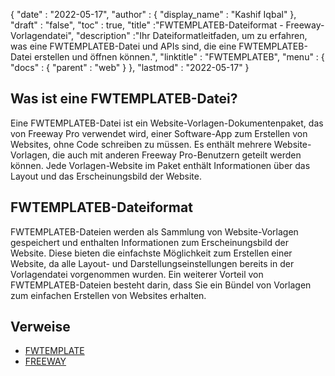 {
  "date" : "2022-05-17",
  "author" : {
    "display_name" : "Kashif Iqbal"
},
  "draft" : "false",
  "toc" : true,
  "title" :"FWTEMPLATEB-Dateiformat - Freeway-Vorlagendatei",
  "description" :"Ihr Dateiformatleitfaden, um zu erfahren, was eine FWTEMPLATEB-Datei und APIs sind, die eine FWTEMPLATEB-Datei erstellen und öffnen können.",
  "linktitle" : "FWTEMPLATEB",
  "menu" : {
    "docs" : {
      "parent" : "web"
}
},
  "lastmod" : "2022-05-17"
}

## Was ist eine FWTEMPLATEB-Datei?

Eine FWTEMPLATEB-Datei ist ein Website-Vorlagen-Dokumentenpaket, das von Freeway Pro verwendet wird, einer Software-App zum Erstellen von Websites, ohne Code schreiben zu müssen. Es enthält mehrere Website-Vorlagen, die auch mit anderen Freeway Pro-Benutzern geteilt werden können. Jede Vorlagen-Website im Paket enthält Informationen über das Layout und das Erscheinungsbild der Website.

## FWTEMPLATEB-Dateiformat

FWTEMPLATEB-Dateien werden als Sammlung von Website-Vorlagen gespeichert und enthalten Informationen zum Erscheinungsbild der Website. Diese bieten die einfachste Möglichkeit zum Erstellen einer Website, da alle Layout- und Darstellungseinstellungen bereits in der Vorlagendatei vorgenommen wurden. Ein weiterer Vorteil von FWTEMPLATEB-Dateien besteht darin, dass Sie ein Bündel von Vorlagen zum einfachen Erstellen von Websites erhalten.

## Verweise

* [FWTEMPLATE](/de/web/fwtemplate/)
* [FREEWAY](/de/web/freeway/)


